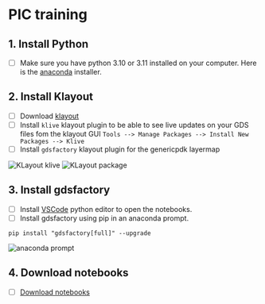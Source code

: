 # PIC training

## 1. Install Python

- [ ] Make sure you have python 3.10 or 3.11 installed on your computer. Here is the [anaconda](https://www.anaconda.com/download/) installer.

## 2. Install Klayout

- [ ] Download [klayout](https://www.klayout.de/build.html)
- [ ] Install `klive` klayout plugin to be able to see live updates on your GDS files fom the klayout GUI `Tools --> Manage Packages --> Install New Packages --> Klive`
- [ ] Install `gdsfactory` klayout plugin for the genericpdk layermap

![KLayout klive](https://i.imgur.com/IZWH6U0.png)
![KLayout package](https://i.imgur.com/AkfcCms.png)

## 3. Install gdsfactory

- [ ] Install [VSCode](https://code.visualstudio.com/) python editor to open the notebooks.
- [ ] Install gdsfactory using pip in an anaconda prompt.

```
pip install "gdsfactory[full]" --upgrade
```
![anaconda prompt](https://i.imgur.com/Fyal5sT.png)

## 4. Download notebooks

- [ ] [Download notebooks](https://github.com/gdsfactory/vlcpic2023/archive/refs/heads/main.zip)
